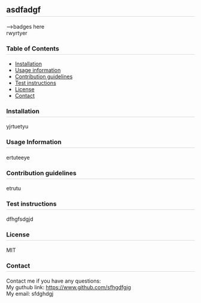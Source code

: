 <style>
  h2, h3 {
    padding-bottom: 5px;
    border-bottom: 1px solid #d3d3d3;
  }
</style>
<h2>asdfadgf</h2>
-->badges here <br>
rwyrtyer
<h3>Table of Contents</h3>
<ul>
  <li><a href="#install">Installation</a></li>
  <li><a href="#usage">Usage information</a></li>
  <li><a href="#contribution">Contribution guidelines</a></li>
  <li><a href="#test">Test instructions</a></li>
  <li><a href="#license">License</a></li>
  <li><a href="#contact">Contact</a></li>
</ul>
<h3 id="install">Installation</h3>
yjrtuetyu
<h3 id="usage">Usage Information</h3>
ertuteeye
<h3 id="contribution">Contribution guidelines</h3>
etrutu
<h3 id="test">Test instructions</h3>
dfhgfsdgjd
<h3 id="license">License</h3>
MIT
<h3 id="contact">Contact</h3>
Contact me if you have any questions:<br>
My guthub link: <a href="https://www.github.com/sfhgdfgjg">https://www.github.com/sfhgdfgjg</a><br>
My email: sfdghdgj
